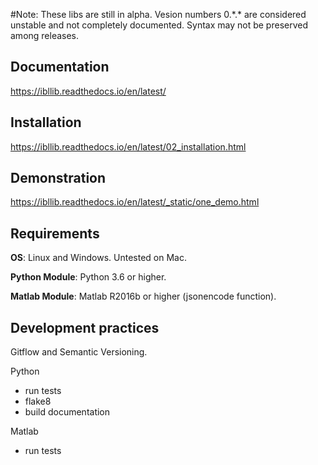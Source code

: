 #Note:
These libs are still in alpha. Vesion numbers 0.\*.\* are considered unstable and
not completely documented.
Syntax may not be preserved among releases.

## Documentation
https://ibllib.readthedocs.io/en/latest/

## Installation
https://ibllib.readthedocs.io/en/latest/02_installation.html

## Demonstration
https://ibllib.readthedocs.io/en/latest/_static/one_demo.html

## Requirements
**OS**: Linux and Windows. Untested on Mac.

**Python Module**: Python 3.6 or higher.

**Matlab Module**: Matlab R2016b or higher (jsonencode function).


## Development practices
Gitflow and Semantic Versioning.

Python
-   run tests
-   flake8
-   build documentation

Matlab
-   run tests
